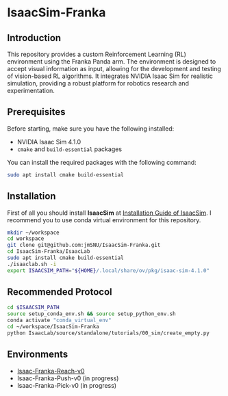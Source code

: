 # IsaacSim-Franka

## Introduction
This repository provides a custom Reinforcement Learning (RL) environment using the Franka Panda arm. The environment is designed to accept visual information as input, allowing for the development and testing of vision-based RL algorithms. It integrates NVIDIA Isaac Sim for realistic simulation, providing a robust platform for robotics research and experimentation.

## Prerequisites
Before starting, make sure you have the following installed:

- NVIDIA Isaac Sim 4.1.0
- `cmake` and `build-essential` packages

You can install the required packages with the following command:

```bash
sudo apt install cmake build-essential
```

## Installation
First of all you should install **IsaacSim** at [Installation Guide of IsaacSim](https://isaac-sim.github.io/IsaacLab/main/source/setup/installation/pip_installation.html).
I recommend you to use conda virtual environment for this repository. 

```bash
mkdir ~/workspace
cd workspace
git clone git@github.com:jmSNU/IsaacSim-Franka.git
cd IsaacSim-Franka/IsaacLab
sudo apt install cmake build-essential
./isaaclab.sh -i
export ISAACSIM_PATH="${HOME}/.local/share/ov/pkg/isaac-sim-4.1.0"
```

## Recommended Protocol
```bash
cd $ISAACSIM_PATH
source setup_conda_env.sh && source setup_python_env.sh
conda activate "conda_virtual_env"
cd ~/workspace/IsaacSim-Franka
python IsaacLab/source/standalone/tutorials/00_sim/create_empty.py
```

## Environments
- [Isaac-Franka-Reach-v0](https://github.com/jmSNU/IsaacSim-Franka/blob/main/IsaacLab/source/extensions/omni.isaac.lab_tasks/omni/isaac/lab_tasks/direct/franka_manipulation/franka_reach)
- Isaac-Franka-Push-v0 (in progress)
- Isaac-Franka-Pick-v0 (in progress)
